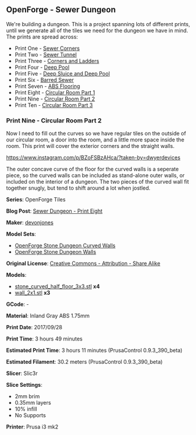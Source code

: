 
## OpenForge - Sewer Dungeon

We're building a dungeon. This is a project spanning lots of different prints, until
we generate all of the tiles we need for the dungeon we have in mind. The prints
are spread across:

 - Print One - [Sewer Corners](http://www.dwyerdevices.com/2017/09/24/sewer-dungeon-print-one/)
 - Print Two - [Sewer Tunnel](http://www.dwyerdevices.com/2017/09/24/sewer-dungeon-print-two/)
 - Print Three - [Corners and Ladders](http://www.dwyerdevices.com/2017/09/24/sewer-dungeon-print-three/)
 - Print Four - [Deep Pool](http://www.dwyerdevices.com/2017/09/24/sewer-dungeon-print-4/)
 - Print Five - [Deep Sluice and Deep Pool](http://www.dwyerdevices.com/2017/09/29/sewer-dungeon-print-five/)
 - Print Six - [Barred Sewer](http://www.dwyerdevices.com/2017/09/29/sewer-dungeon-print-six/)
 - Print Seven - [ABS Flooring](http://www.dwyerdevices.com/2017/09/29/sewer-dungeon-print-seven/)
 - Print Eight - [Circular Room Part 1](http://www.dwyerdevices.com/2017/10/02/sewer-dungeon-print-eight/)
 - Print Nine - [Circular Room Part 2](http://www.dwyerdevices.com/2017/10/03/sewer-dungeon-print-nine/)
 - Print Ten - [Circular Room Part 3](http://www.dwyerdevices.com/2017/10/05/sewer-dungeon-print-ten/)


### Print Nine - Circular Room Part 2

Now I need to fill out the curves so we have regular tiles on the outside of our circular
room, a door into the room, and a little more space inside the room. This print will cover
the exterior corners and the straight walls.

https://www.instagram.com/p/BZoFSBzAHca/?taken-by=dwyerdevices

 
The outer concave curve of the floor for the curved walls is a seperate piece, so the curved
walls can be included as stand-alone outer walls, or included on the interior of a dungeon. The
two pieces of the curved wall fit together snugly, but tend to shift around a lot when jostled.


**Series**: OpenForge Tiles

**Blog Post**: [Sewer Dungeon - Print Eight](http://www.dwyerdevices.com/2017/10/02/sewer-dungeon-print-eight/)

**Maker**: [devonjones](https://www.thingiverse.com/devonjones)

**Model Sets**:
 
 - [OpenForge Stone Dungeon Curved Walls](https://www.thingiverse.com/thing:251178)
 - [OpenForge Stone Dungeon Walls](https://www.thingiverse.com/thing:178621)

**Original License**: [Creative Commons - Attribution - Share Alike](http://creativecommons.org/licenses/by-sa/3.0/)

**Models**:

 - [stone_curved_half_floor_3x3.stl](https://www.thingiverse.com/download:459283) **x4**
 - [wall_2x1.stl](https://www.thingiverse.com/download:364117) **x3**

**GCode**: -

**Material**: Inland Gray ABS 1.75mm

**Print Date**: 2017/09/28

**Print Time**: 3 hours 49 minutes

**Estimated Print Time**: 3 hours 11 minutes (PrusaControl 0.9.3_390_beta)

**Estimated Filament**: 30.2 meters (PrusaControl  0.9.3_390_beta)

**Slicer**: Slic3r

**Slice Settings**:

 - 2mm brim
 - 0.35mm layers
 - 10% infill
 - No Supports

**Printer**: Prusa i3 mk2